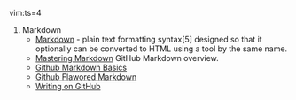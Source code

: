 vim:ts=4

1. Markdown
	* [Markdown](https://en.wikipedia.org/wiki/Markdown) -
	plain text formatting syntax[5] designed so
	that it optionally can be converted to HTML
	using a tool by the same name.
	* [Mastering Markdown](https://guides.github.com/features/mastering-markdown/)
	  GitHub Markdown overview.
	* [Github Markdown Basics](https://help.github.com/articles/markdown-basics)
	* [Github Flawored Markdown](https://help.github.com/articles/github-flavored-markdown)
	* [Writing on GitHub](https://help.github.com/articles/writing-on-github)
